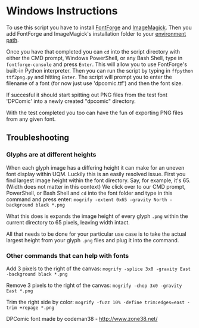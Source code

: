 # Windows Instructions

To use this script you have to install [FontForge](https://fontforge.org/en-US/downloads/) and [ImageMagick](https://imagemagick.org/script/download.php).
Then you add FontForge and ImageMagick's installation folder
to your [environment path](https://stackoverflow.com/a/44272417/2373275).

Once you have that completed you can `cd` into the script directory
with either the CMD prompt, Windows PowerShell, or any Bash Shell,
type in `fontforge-console` and press `Enter`. 
This will allow you to  use FontForge's built-in Python interpreter.
Then you can run the script by typing in `ffpython ttf2png.py` and 
hitting `Enter`. The script will prompt you to enter the filename of
a font (for now just use 'dpcomic.ttf') and then the font size.

If succesful it should start spitting out PNG files
from the test font 'DPComic' into a newly created "dpcomic" directory.

With the test completed you too can have the fun of exporting PNG files
from any given font.

## Troubleshooting
### Glyphs are at different heights
When each glyph image has a differing height it can make for an uneven font 
display within UQM. Luckily this is an easily resolved issue. 
First you find largest image height within the font directory.
Say, for example, it's 65. (Width does not matter in this context)
We click over to our CMD prompt, PowerShell, or Bash Shell and `cd` into
the font folder and type in this command and press enter:
`mogrify -extent 0x65 -gravity North -background black *.png`

What this does is expands the image height of every glyph `.png` within 
the current directory to 65 pixels, leaving width intact.

All that needs to be done for your particular use case is to take the 
actual largest height from your glyph `.png` files and plug it into the command.


### Other commands that can help with fonts

Add 3 pixels to the right of the canvas:
`mogrify -splice 3x0 -gravity East -background black *.png`

Remove 3 pixels to the right of the canvas:
`mogrify -chop 3x0 -gravity East *.png`

Trim the right side by color:
`mogrify -fuzz 10% -define trim:edges=east -trim +repage *.png`

DPComic font made by codeman38 - http://www.zone38.net/